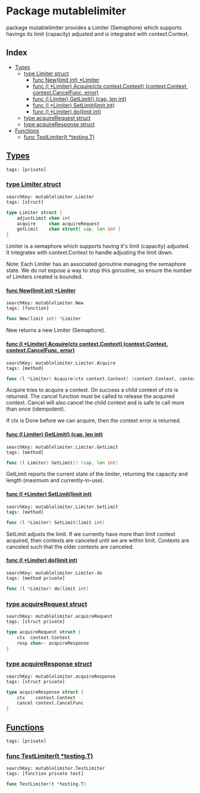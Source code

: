 # Package mutablelimiter

package mutablelimiter provides a Limiter (Semaphore) which supports havings its limit (capacity) adjusted and is integrated with context.Context. 

## Index

* [Types](#type)
    * [type Limiter struct](#Limiter)
        * [func New(limit int) *Limiter](#New)
        * [func (l *Limiter) Acquire(ctx context.Context) (context.Context, context.CancelFunc, error)](#Limiter.Acquire)
        * [func (l Limiter) GetLimit() (cap, len int)](#Limiter.GetLimit)
        * [func (l *Limiter) SetLimit(limit int)](#Limiter.SetLimit)
        * [func (l *Limiter) do(limit int)](#Limiter.do)
    * [type acquireRequest struct](#acquireRequest)
    * [type acquireResponse struct](#acquireResponse)
* [Functions](#func)
    * [func TestLimiter(t *testing.T)](#TestLimiter)


## <a id="type" href="#type">Types</a>

```
tags: [private]
```

### <a id="Limiter" href="#Limiter">type Limiter struct</a>

```
searchKey: mutablelimiter.Limiter
tags: [struct]
```

```Go
type Limiter struct {
	adjustLimit chan int
	acquire     chan acquireRequest
	getLimit    chan struct{ cap, len int }
}
```

Limiter is a semaphore which supports having it's limit (capacity) adjusted. It integrates with context.Context to handle adjusting the limit down. 

Note: Each Limiter has an associated goroutine managing the semaphore state. We do not expose a way to stop this goroutine, so ensure the number of Limiters created is bounded. 

#### <a id="New" href="#New">func New(limit int) *Limiter</a>

```
searchKey: mutablelimiter.New
tags: [function]
```

```Go
func New(limit int) *Limiter
```

New returns a new Limiter (Semaphore). 

#### <a id="Limiter.Acquire" href="#Limiter.Acquire">func (l *Limiter) Acquire(ctx context.Context) (context.Context, context.CancelFunc, error)</a>

```
searchKey: mutablelimiter.Limiter.Acquire
tags: [method]
```

```Go
func (l *Limiter) Acquire(ctx context.Context) (context.Context, context.CancelFunc, error)
```

Acquire tries to acquire a context. On success a child context of ctx is returned. The cancel function must be called to release the acquired context. Cancel will also cancel the child context and is safe to call more than once (idempotent). 

If ctx is Done before we can acquire, then the context error is returned. 

#### <a id="Limiter.GetLimit" href="#Limiter.GetLimit">func (l Limiter) GetLimit() (cap, len int)</a>

```
searchKey: mutablelimiter.Limiter.GetLimit
tags: [method]
```

```Go
func (l Limiter) GetLimit() (cap, len int)
```

GetLimit reports the current state of the limiter, returning the capacity and length (maximum and currently-in-use). 

#### <a id="Limiter.SetLimit" href="#Limiter.SetLimit">func (l *Limiter) SetLimit(limit int)</a>

```
searchKey: mutablelimiter.Limiter.SetLimit
tags: [method]
```

```Go
func (l *Limiter) SetLimit(limit int)
```

SetLimit adjusts the limit. If we currently have more than limit context acquired, then contexts are canceled until we are within limit. Contexts are canceled such that the older contexts are canceled. 

#### <a id="Limiter.do" href="#Limiter.do">func (l *Limiter) do(limit int)</a>

```
searchKey: mutablelimiter.Limiter.do
tags: [method private]
```

```Go
func (l *Limiter) do(limit int)
```

### <a id="acquireRequest" href="#acquireRequest">type acquireRequest struct</a>

```
searchKey: mutablelimiter.acquireRequest
tags: [struct private]
```

```Go
type acquireRequest struct {
	ctx  context.Context
	resp chan<- acquireResponse
}
```

### <a id="acquireResponse" href="#acquireResponse">type acquireResponse struct</a>

```
searchKey: mutablelimiter.acquireResponse
tags: [struct private]
```

```Go
type acquireResponse struct {
	ctx    context.Context
	cancel context.CancelFunc
}
```

## <a id="func" href="#func">Functions</a>

```
tags: [private]
```

### <a id="TestLimiter" href="#TestLimiter">func TestLimiter(t *testing.T)</a>

```
searchKey: mutablelimiter.TestLimiter
tags: [function private test]
```

```Go
func TestLimiter(t *testing.T)
```

